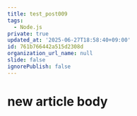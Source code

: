 ```yaml
---
title: test_post009
tags:
  - Node.js
private: true
updated_at: '2025-06-27T18:58:40+09:00'
id: 761b766442a515d2308d
organization_url_name: null
slide: false
ignorePublish: false
---
```

# new article body
